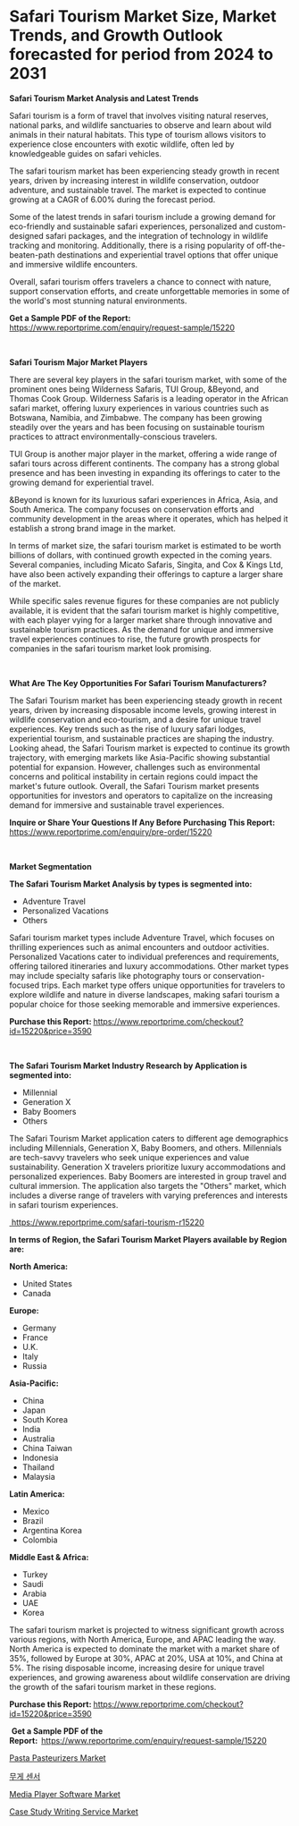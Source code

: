 <p><h1>Safari Tourism Market Size, Market Trends, and Growth Outlook forecasted for period from 2024 to 2031</h1></p><p><strong>Safari Tourism Market Analysis and Latest Trends</strong></p>
<p><p>Safari tourism is a form of travel that involves visiting natural reserves, national parks, and wildlife sanctuaries to observe and learn about wild animals in their natural habitats. This type of tourism allows visitors to experience close encounters with exotic wildlife, often led by knowledgeable guides on safari vehicles.</p><p>The safari tourism market has been experiencing steady growth in recent years, driven by increasing interest in wildlife conservation, outdoor adventure, and sustainable travel. The market is expected to continue growing at a CAGR of 6.00% during the forecast period.</p><p>Some of the latest trends in safari tourism include a growing demand for eco-friendly and sustainable safari experiences, personalized and custom-designed safari packages, and the integration of technology in wildlife tracking and monitoring. Additionally, there is a rising popularity of off-the-beaten-path destinations and experiential travel options that offer unique and immersive wildlife encounters.</p><p>Overall, safari tourism offers travelers a chance to connect with nature, support conservation efforts, and create unforgettable memories in some of the world's most stunning natural environments.</p></p>
<p><strong>Get a Sample PDF of the Report:&nbsp;</strong> <a href="https://www.reportprime.com/enquiry/request-sample/15220">https://www.reportprime.com/enquiry/request-sample/15220</a></p>
<p>&nbsp;</p>
<p><strong>Safari Tourism Major Market Players</strong></p>
<p><p>There are several key players in the safari tourism market, with some of the prominent ones being Wilderness Safaris, TUI Group, &Beyond, and Thomas Cook Group. Wilderness Safaris is a leading operator in the African safari market, offering luxury experiences in various countries such as Botswana, Namibia, and Zimbabwe. The company has been growing steadily over the years and has been focusing on sustainable tourism practices to attract environmentally-conscious travelers.</p><p>TUI Group is another major player in the market, offering a wide range of safari tours across different continents. The company has a strong global presence and has been investing in expanding its offerings to cater to the growing demand for experiential travel.</p><p>&Beyond is known for its luxurious safari experiences in Africa, Asia, and South America. The company focuses on conservation efforts and community development in the areas where it operates, which has helped it establish a strong brand image in the market.</p><p>In terms of market size, the safari tourism market is estimated to be worth billions of dollars, with continued growth expected in the coming years. Several companies, including Micato Safaris, Singita, and Cox & Kings Ltd, have also been actively expanding their offerings to capture a larger share of the market.</p><p>While specific sales revenue figures for these companies are not publicly available, it is evident that the safari tourism market is highly competitive, with each player vying for a larger market share through innovative and sustainable tourism practices. As the demand for unique and immersive travel experiences continues to rise, the future growth prospects for companies in the safari tourism market look promising.</p></p>
<p>&nbsp;</p>
<p><strong>What Are The Key Opportunities For Safari Tourism Manufacturers?</strong></p>
<p><p>The Safari Tourism market has been experiencing steady growth in recent years, driven by increasing disposable income levels, growing interest in wildlife conservation and eco-tourism, and a desire for unique travel experiences. Key trends such as the rise of luxury safari lodges, experiential tourism, and sustainable practices are shaping the industry. Looking ahead, the Safari Tourism market is expected to continue its growth trajectory, with emerging markets like Asia-Pacific showing substantial potential for expansion. However, challenges such as environmental concerns and political instability in certain regions could impact the market's future outlook. Overall, the Safari Tourism market presents opportunities for investors and operators to capitalize on the increasing demand for immersive and sustainable travel experiences.</p></p>
<p><strong>Inquire or Share Your Questions If Any Before Purchasing This Report:</strong> <a href="https://www.reportprime.com/enquiry/pre-order/15220">https://www.reportprime.com/enquiry/pre-order/15220</a></p>
<p>&nbsp;</p>
<p><strong>Market Segmentation</strong></p>
<p><strong>The Safari Tourism Market Analysis by types is segmented into:</strong></p>
<p><ul><li>Adventure Travel</li><li>Personalized Vacations</li><li>Others</li></ul></p>
<p><p>Safari tourism market types include Adventure Travel, which focuses on thrilling experiences such as animal encounters and outdoor activities. Personalized Vacations cater to individual preferences and requirements, offering tailored itineraries and luxury accommodations. Other market types may include specialty safaris like photography tours or conservation-focused trips. Each market type offers unique opportunities for travelers to explore wildlife and nature in diverse landscapes, making safari tourism a popular choice for those seeking memorable and immersive experiences.</p></p>
<p><strong>Purchase this Report:&nbsp;</strong><a href="https://www.reportprime.com/checkout?id=15220&price=3590">https://www.reportprime.com/checkout?id=15220&price=3590</a></p>
<p>&nbsp;</p>
<p><strong>The Safari Tourism Market Industry Research by Application is segmented into:</strong></p>
<p><ul><li>Millennial</li><li>Generation X</li><li>Baby Boomers</li><li>Others</li></ul></p>
<p><p>The Safari Tourism Market application caters to different age demographics including Millennials, Generation X, Baby Boomers, and others. Millennials are tech-savvy travelers who seek unique experiences and value sustainability. Generation X travelers prioritize luxury accommodations and personalized experiences. Baby Boomers are interested in group travel and cultural immersion. The application also targets the "Others" market, which includes a diverse range of travelers with varying preferences and interests in safari tourism experiences.</p></p>
<p><a href="https://www.reportprime.com/safari-tourism-r15220">&nbsp;https://www.reportprime.com/safari-tourism-r15220</a></p>
<p><strong>In terms of Region, the Safari Tourism Market Players available by Region are:</strong></p>
<p>
    <p> <strong> North America: </strong>
        <ul>
            <li>United States</li>
            <li>Canada</li>
        </ul>
        </p> 
    <p> <strong> Europe: </strong>
        <ul>
            <li>Germany</li>
            <li>France</li>
            <li>U.K.</li>
            <li>Italy</li>
            <li>Russia</li>
        </ul>
        </p> 
    <p> <strong> Asia-Pacific: </strong>
        <ul>
            <li>China</li>
            <li>Japan</li>
            <li>South Korea</li>
            <li>India</li>
            <li>Australia</li>
            <li>China Taiwan</li>
            <li>Indonesia</li>
            <li>Thailand</li>
            <li>Malaysia</li>
        </ul>
        </p> 
    <p> <strong> Latin America: </strong>
        <ul>
            <li>Mexico</li>
            <li>Brazil</li>
            <li>Argentina Korea</li>
            <li>Colombia</li>
        </ul>
        </p> 
    <p> <strong> Middle East & Africa: </strong>
        <ul>
            <li>Turkey</li>
            <li>Saudi</li>
            <li>Arabia</li>
            <li>UAE</li>
            <li>Korea</li>
        </ul>
    </p>
    </p>
<p><p>The safari tourism market is projected to witness significant growth across various regions, with North America, Europe, and APAC leading the way. North America is expected to dominate the market with a market share of 35%, followed by Europe at 30%, APAC at 20%, USA at 10%, and China at 5%. The rising disposable income, increasing desire for unique travel experiences, and growing awareness about wildlife conservation are driving the growth of the safari tourism market in these regions.</p></p>
<p><strong>Purchase this Report: </strong><a href="https://www.reportprime.com/checkout?id=15220&price=3590">https://www.reportprime.com/checkout?id=15220&price=3590</a></p>
<p>&nbsp;<strong>Get a Sample PDF of the Report:&nbsp;&nbsp;</strong><a href="https://www.reportprime.com/enquiry/request-sample/15220">https://www.reportprime.com/enquiry/request-sample/15220</a></p>
<p><strong></strong></p>
<p><p><a href="https://www.linkedin.com/pulse/pasta-pasteurizers-market-share-analysis-growth-trends-cvd5c?trackingId=Qiwe3z3zgi%2BzcAPQ6R3jsg%3D%3D">Pasta Pasteurizers Market</a></p><p><a href="https://github.com/AidenReinger/Market-Research-Report-List-1/blob/main/8628136122922.md">무게 센서</a></p><p><a href="https://github.com/kimjmgeh81/Market-Research-Report-List-1/blob/main/media-player-software-market.md">Media Player Software Market</a></p><p><a href="https://www.linkedin.com/pulse/insights-case-study-writing-service-market-size-which-expanding-nihmf">Case Study Writing Service Market</a></p></p>